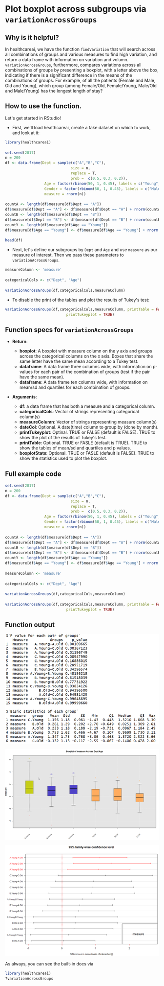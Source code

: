 # Plot boxplot across subgroups via `variationAcrossGroups`

## Why is it helpful?
In healthcareai, we have the function `findVariation` that will search across 
all combinations of groups and various measures to find high variation, and 
return a data frame with information on variation and volumn. 
`variationAcrossGroups`, furthermore, compares variations across all combinations
of groups by presenting a boxplot, with a letter above the box, indicating if 
there is a significant difference in the means of the combinations of groups. 
For example, of all the patients (Female and Male, Old and Young), which group
(among Female/Old, Female/Young, Male/Old and Male/Young) has the longest length of stay?



## How to use the function.

Let's get started in RStudio!

* First, we'll load healthcareai, create a fake dataset on which to work, 
and look at it:

```r
library(healthcareai)

set.seed(2017)
n = 200
df <- data.frame(Dept = sample(c("A","B","C"), 
                              size = n, 
                              replace = T, 
                              prob =  c(0.5, 0.3, 0.2)),
                  Age = factor(rbinom(50, 1, 0.45), labels = c("Young","Old")),
                  Gender = factor(rbinom(50, 1, 0.45), labels = c("Male","Female")),
                  measure = rnorm(n))

countA <- length(df$measure[df$Dept == "A"])
df$measure[df$Dept == "A"] <- df$measure[df$Dept == "A"] + rnorm(countA, mean = 0.25)
countB <- length(df$measure[df$Dept == "B"])
df$measure[df$Dept == "B"] <- df$measure[df$Dept == "B"] + rnorm(countB, mean = -0.25)
countY <- length(df$measure[df$Age == "Young"])
df$measure[df$Age == "Young"] <- df$measure[df$Age == "Young"] + rnorm(countY, mean = 1)

head(df)
```

* Next, let's define our subgroups by `Dept` and `Age` and use `measure` as our 
measure of interest. Then we pass these parameters to `variationAcrossGroups`.

```r
measureColumn <- 'measure'

categoricalCols <- c("Dept", "Age")

variationAcrossGroups(df,categoricalCols,measureColumn)
```

* To disable the print of the tables and plot the results of Tukey's test:

```r
variationAcrossGroups(df,categoricalCols,measureColumn, printTable = FALSE,
                            printTukeyplot = TRUE)
```

## Function specs for ``variationAcrossGroups``
- __Return__:
    - __boxplot__: A boxplot with measure column on the y axis and groups across the 
      categorical columns on the x axis. Boxes that share the same letter have the same 
      mean according to a Tukey test. 
    - __dataframe__: A data frame three columns wide, with information 
      on p-values for each pair of the combination of groups (test if the pair 
      have the same mean).
    - __dataframe__: A data frame ten columns wide, with information on mean/sd 
      and quartiles for each combination of groups.
    
- __Arguments__:
    - __df__: a data frame that has both a measure and a categorical column.
    - __categoricalCols__: Vector of strings representing categorical column(s)
    - __measureColumn__: Vector of strings representing measure column(s)
    - __dateCol__: Optional. A date(time) column to group by (done by month).
    - __printTukeyplot__: Optinal. TRUE or FALSE (default is FALSE). 
    TRUE to show the plot of the results of Tukey's test. 
    - __printTable__: Optional. TRUE or FASLE (default is TRUE). TRUE to show the 
    tables of mean/sd and quartiles and p values.
    - __boxplotStats__: Optional. TRUE or FASLE (default is FALSE). TRUE to show the 
    statistics used to plot the boxplot.
    

## Full example code

```r
set.seed(2017)
n = 200
df <- data.frame(Dept = sample(c("A","B","C"), 
                              size = n, 
                              replace = T, 
                              prob =  c(0.5, 0.3, 0.2)),
                  Age = factor(rbinom(50, 1, 0.45), labels = c("Young","Old")),
                  Gender = factor(rbinom(50, 1, 0.45), labels = c("Male","Female")),
                  measure = rnorm(n))

countA <- length(df$measure[df$Dept == "A"])
df$measure[df$Dept == "A"] <- df$measure[df$Dept == "A"] + rnorm(countA, mean = 0.25)
countB <- length(df$measure[df$Dept == "B"])
df$measure[df$Dept == "B"] <- df$measure[df$Dept == "B"] + rnorm(countB, mean = -0.25)
countY <- length(df$measure[df$Age == "Young"])
df$measure[df$Age == "Young"] <- df$measure[df$Age == "Young"] + rnorm(countY, mean = 1)

measureColumn <- 'measure'

categoricalCols <- c("Dept", "Age")

variationAcrossGroups(df,categoricalCols,measureColumn)

variationAcrossGroups(df,categoricalCols,measureColumn, printTable = FALSE,
                            printTukeyplot = TRUE)

```

## Function output
![Table output from variationAcrossGroups](img/variationAcrossGroupsTableOutput.png)

![Boxplot output from variationAcrossGroups](img/variationAcrossGroupsBoxplotOutput.png)

![Tukey plot output from variationAcrossGroups](img/variationAcrossGroupsTukeyplotOutput.png)

As always, you can see the built-in docs via
```r
library(healthcareai)
?variationAcrossGroups
```
